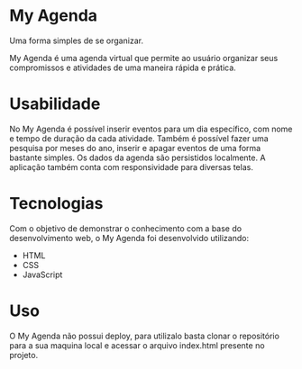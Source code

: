 # My Agenda
Uma forma simples de se organizar.

My Agenda é uma agenda virtual que permite ao usuário organizar seus compromissos e atividades de uma maneira rápida e prática. 

# Usabilidade
No My Agenda é possível inserir eventos para um dia específico, com nome e tempo de duração da cada atividade. Também é possível fazer uma pesquisa por meses do ano, inserir e apagar eventos de uma forma bastante simples. Os dados da agenda são persistidos localmente. A aplicação também conta com responsividade para diversas telas. 

# Tecnologias 
Com o objetivo de demonstrar o conhecimento com a base do desenvolvimento web, o My Agenda foi desenvolvido utilizando:
 - HTML
 - CSS
 - JavaScript

# Uso
O My Agenda não possui deploy, para utilizalo basta clonar o repositório para a sua maquina local e acessar o arquivo index.html presente no projeto.




